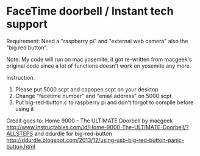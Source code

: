 # FaceTime doorbell / Instant tech support 
Requirement:
Need a "raspberry pi" and "external web camera" also the "big red button".

Note:
My code will run on mac yosemite, it got re-written from macgeek's original code since a lot of functions doesn't work on yosemite any more.

Instruction:
1. Please put 5000.scpt and capopen.scpt on your desktop
2. Change "facetime number" and "email address" on 5000.scpt  
2. Put big-red-button.c to raspberry pi and don't forgot to compile before using it

Credit goes to: 
Home 9000 - The ULTIMATE Doorbell by macgeek 
http://www.instructables.com/id/Home-9000-The-ULTIMATE-Doorbell/?ALLSTEPS
and 
ddurdle for big-red-button
http://ddurdle.blogspot.com/2013/12/using-usb-big-red-button-panic-button.html
